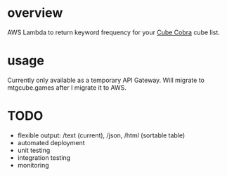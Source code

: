# overview

AWS Lambda to return keyword frequency for your [Cube Cobra](http://cubecobra.com/) cube list.

# usage

Currently only available as a temporary API Gateway. Will migrate to mtgcube.games after I migrate it to AWS.

# TODO

- flexible output: /text (current), /json, /html (sortable table)
- automated deployment
- unit testing
- integration testing
- monitoring